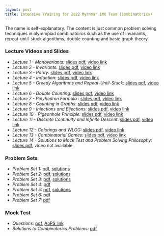 ```yaml
---
layout: post
title: Intensive Training for 2022 Myanmar IMO Team (Combinatorics)
---
```

The name is self-explanatory. The content is just common problem solving techniques 
in olymmpiad combinatoircs such as the use of invariants, repeat-until-stuck algorithms, 
double counting and basic graph theory.

### Lecture Videos and Slides
- *Lecture 1 - Monovariants:* [slides pdf](/files/teaching/imo-2022-training/lecture01-monovariants.pdf), [video link](https://youtu.be/MMslUAdO1ps)
- *Lecture 2 - Invariants:* [slides pdf](/files/teaching/imo-2022-training/lecture02-invariants.pdf), [video link](https://youtu.be/tFjuCQDhdY8)
- *Lecture 3 - Parity:* [slides pdf](/files/teaching/imo-2022-training/lecture03-alternating-variants.pdf), [video link](https://youtu.be/remAVxoYrWg)
- *Lecture 4 - Induction:* [slides pdf](/files/teaching/imo-2022-training/lecture04-induction.pdf), [video link](https://youtu.be/2UtuWiN7Dm4)
- *Lecture 5 - Greedy Algorithms and Repeat-Until-Stuck:* [slides pdf](/files/teaching/imo-2022-training/lecture05-greedy-and-rust.pdf), [video link](https://youtu.be/oFWsh515IFo)
- *Lecture 6 - Double Counting:* [slides pdf](/files/teaching/imo-2022-training/lecture06-double-count.pdf), [video link](https://youtu.be/oA8c-gx3Rz0)
- *Lecture 7 - Polyhedron Formula :* [slides pdf](/files/teaching/imo-2022-training/lecture07-polyhedron-formula.pdf), [video link](https://youtu.be/cz_ejwWZT6Q)
- *Lecture 8 - Counting in Graphs:* [slides pdf](/files/teaching/imo-2022-training/lecture08-graph-count.pdf), [video link](https://youtu.be/VjXtQvF1eCU)
- *Lecture 9 - Injections and Bijections:* [slides pdf](/files/teaching/imo-2022-training/lecture09-inject-biject.pdf), [video link](https://youtu.be/76JEmdlDykM)
- *Lecture 10 - Pigeonhole Principle:* [slides pdf](/files/teaching/imo-2022-training/lecture10-pigeonhole.pdf), [video link](https://youtu.be/inic2c5qegk)
- *Lecture 11 - Discrete Continuity and Infinite Descent:* [slides pdf](/files/teaching/imo-2022-training/lecture11-continuity-descent.pdf), [video link](https://youtu.be/7xjHeB4NE3s)
- *Lecture 12 - Colorings and WLOG:* [slides pdf](/files/teaching/imo-2022-training/lecture12-colouring-wlog.pdf), [video link](https://youtu.be/pOOrmEtSvNg)
- *Lecture 13 - Combinatorial Games:* [slides pdf](/files/teaching/imo-2022-training/lecture13-games.pdf), [video link](https://youtu.be/rNsn4ArL0YM)
- *Lecture 14 - Solutions to Mock Test and Problem Solving Philosophy:* [slides pdf](/files/teaching/imo-2022-training/lecture14-solutions-and-philosophy.pdf), video not available

### Problem Sets
- *Problem Set 1:* [pdf](/files/teaching/imo-2022-training/problemset01.pdf), [solutions](/files/teaching/imo-2022-training/solution01.pdf)
- *Problem Set 2:* [pdf](/files/teaching/imo-2022-training/problemset02.pdf), [solutions](/files/teaching/imo-2022-training/solution02.pdf)
- *Problem Set 3:* [pdf](/files/teaching/imo-2022-training/problemset03.pdf), [solutions](/files/teaching/imo-2022-training/solution03.pdf)
- *Problem Set 4:* [pdf](/files/teaching/imo-2022-training/problemset04.pdf)
- *Problem Set 5:* [pdf](/files/teaching/imo-2022-training/problemset05.pdf), [solutions](/files/teaching/imo-2022-training/solution05.pdf)
- *Problem Set 6:* [pdf](/files/teaching/imo-2022-training/problemset06.pdf)
- *Problem Set 7:* [pdf](/files/teaching/imo-2022-training/problemset07.pdf)

### Mock Test 
- *Questions:* [pdf](/files/teaching/imo-2022-training/mock.pdf), [AoPS link](https://artofproblemsolving.com/community/c3372590_2023_myanmar_imo_training)
- *Solutions to Combinatorics Problems:* [pdf](/files/teaching/imo-2022-training/mock_combi_solutions.pdf)
